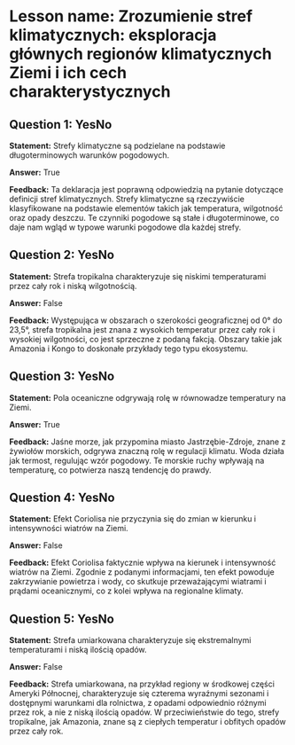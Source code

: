 # Lesson name: Zrozumienie stref klimatycznych: eksploracja głównych regionów klimatycznych Ziemi i ich cech charakterystycznych

## Question 1: YesNo

**Statement:** Strefy klimatyczne są podzielane na podstawie długoterminowych warunków pogodowych.

**Answer:** True

**Feedback:**
Ta deklaracja jest poprawną odpowiedzią na pytanie dotyczące definicji stref klimatycznych. Strefy klimatyczne są rzeczywiście klasyfikowane na podstawie elementów takich jak temperatura, wilgotność oraz opady deszczu. Te czynniki pogodowe są stałe i długoterminowe, co daje nam wgląd w typowe warunki pogodowe dla każdej strefy.


## Question 2: YesNo

**Statement:** Strefa tropikalna charakteryzuje się niskimi temperaturami przez cały rok i niską wilgotnością.

**Answer:** False

**Feedback:**
Występująca w obszarach o szerokości geograficznej od 0° do 23,5°, strefa tropikalna jest znana z wysokich temperatur przez cały rok i wysokiej wilgotności, co jest sprzeczne z podaną fakcją. Obszary takie jak Amazonia i Kongo to doskonałe przykłady tego typu ekosystemu.


## Question 3: YesNo

**Statement:** Pola oceaniczne odgrywają rolę w równowadze temperatury na Ziemi.

**Answer:** True

**Feedback:**
Jaśne morze, jak przypomina miasto Jastrzębie-Zdroje, znane z żywiołów morskich, odgrywa znaczną rolę w regulacji klimatu. Woda działa jak termost, regulując wzór pogodowy. Te morskie ruchy wpływają na temperaturę, co potwierza naszą tendencję do prawdy.


## Question 4: YesNo

**Statement:** Efekt Coriolisa nie przyczynia się do zmian w kierunku i intensywności wiatrów na Ziemi.

**Answer:** False

**Feedback:**
Efekt Coriolisa faktycznie wpływa na kierunek i intensywność wiatrów na Ziemi. Zgodnie z podanymi informacjami, ten efekt powoduje zakrzywianie powietrza i wody, co skutkuje przeważającymi wiatrami i prądami oceanicznymi, co z kolei wpływa na regionalne klimaty.


## Question 5: YesNo

**Statement:** Strefa umiarkowana charakteryzuje się ekstremalnymi temperaturami i niską ilością opadów.

**Answer:** False

**Feedback:**
Strefa umiarkowana, na przykład regiony w środkowej części Ameryki Północnej, charakteryzuje się czterema wyraźnymi sezonami i dostępnymi warunkami dla rolnictwa, z opadami odpowiednio różnymi przez rok, a nie z niską ilością opadów. W przeciwieństwie do tego, strefy tropikalne, jak Amazonia, znane są z ciepłych temperatur i obfitych opadów przez cały rok.

